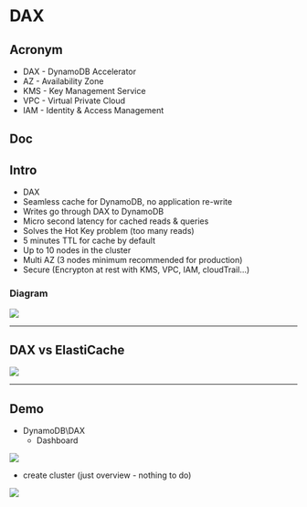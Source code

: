 # DAX

## Acronym
* DAX - DynamoDB Accelerator
* AZ - Availability Zone
* KMS - Key Management Service
* VPC - Virtual Private Cloud
* IAM - Identity & Access Management

## Doc

## Intro
* DAX
* Seamless cache for DynamoDB, no application re-write
* Writes go through DAX to DynamoDB
* Micro second latency for cached reads & queries
* Solves the Hot Key problem (too many reads)
* 5 minutes TTL for cache by default
* Up to 10 nodes in the cluster
* Multi AZ (3 nodes minimum recommended for production)
* Secure (Encrypton at rest with KMS, VPC, IAM, cloudTrail...)

### Diagram
[<img src="https://i.imgur.com/2j0wdCA.png">](https://i.imgur.com/2j0wdCA.png)

---

## DAX vs ElastiCache
[<img src="https://i.imgur.com/061c1Pa.png">](https://i.imgur.com/061c1Pa.png)

---

## Demo
* DynamoDB\DAX
    * Dashboard

[<img src="https://i.imgur.com/nWOtfVd.png">](https://i.imgur.com/nWOtfVd.png)

* create cluster (just overview - nothing to do)

[<img src="https://i.imgur.com/WBA5xL3.png">](https://i.imgur.com/WBA5xL3.png)
